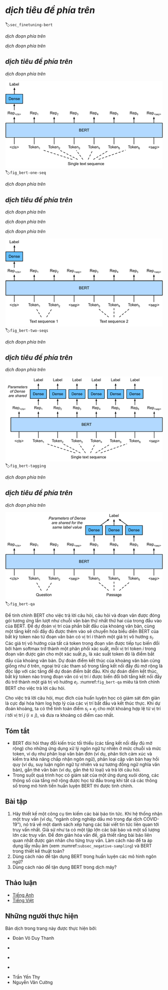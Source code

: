 <!-- ===================== Bắt đầu dịch Phần 1 ==================== -->
<!-- ========================================= REVISE PHẦN 1 - BẮT ĐẦU =================================== -->

<!--
# Fine-Tuning BERT for Sequence-Level and Token-Level Applications
-->

# *dịch tiêu đề phía trên*
:label:`sec_finetuning-bert`

<!--
In the previous sections of this chapter, we have designed different models for 
natural language processing applications, such as based on RNNs, CNNs, attention, and MLPs.
These models are helpful when there is space or time constraint, however, 
crafting a specific model for every natural language processing task is practically infeasible.
In :numref:`sec_bert`, we introduced a pretraining model, BERT, 
that requires minimal architecture changes for a wide range of natural language processing tasks.
One one hand, at the time of its proposal, BERT improved the state of the art on various natural language processing tasks.
On the other hand, as noted in :numref:`sec_bert-pretraining`, 
the two versions of the original BERT model come with 110 million and 340 million parameters.
Thus, when there are sufficient computational resources, 
we may consider fine-tuning BERT for downstream natural language processing applications.
-->

*dịch đoạn phía trên*


<!--
In the following, we generalize a subset of natural language processing applications as sequence-level and token-level.
On the sequence level, we introduce how to transform the BERT representation of the text input 
to the output label in single text classification and text pair classification or regression.
On the token level, we will briefly introduce new applications such as text tagging 
and question answering and shed light on how BERT can represent their inputs and get transformed into output labels.
During fine-tuning, the "minimal architecture changes" required by BERT across different applications are the extra fully-connected layers.
During supervised learning of a downstream application, parameters of the extra layers are 
learned from scratch while all the parameters in the pretrained BERT model are fine-tuned.
-->

*dịch đoạn phía trên*


<!--
## Single Text Classification
-->

## *dịch tiêu đề phía trên*


<!--
*Single text classification* takes a single text sequence as the input and outputs its classification result.
Besides sentiment analysis that we have studied in this chapter,
the Corpus of Linguistic Acceptability (CoLA) is also a dataset for single text classification,
judging whether a given sentence is grammatically acceptable or not :cite:`Warstadt.Singh.Bowman.2019`.
For instance, "I should study." is acceptable but "I should studying." is not.
-->

*dịch đoạn phía trên*


<!--
![Fine-tuning BERT for single text classification applications, such as sentiment analysis and testing linguistic acceptability. Suppose that the input single text has six tokens.](../img/bert-one-seq.svg)
-->

![*dịch mô tả phía trên*](../img/bert-one-seq.svg)
:label:`fig_bert-one-seq`

<!-- ===================== Kết thúc dịch Phần 1 ===================== -->

<!-- ===================== Bắt đầu dịch Phần 2 ===================== -->

<!--
:numref:`sec_bert` describes the input representation of BERT.
The BERT input sequence unambiguously represents both single text and text pairs,
where the special classification token  “&lt;cls&gt;” is used for sequence classification and 
the special classification token  “&lt;sep&gt;” marks the end of single text or separates a pair of text.
As shown in :numref:`fig_bert-one-seq`, in single text classification applications,
the BERT representation of the special classification token  “&lt;cls&gt;” encodes the information of the entire input text sequence.
As the representation of the input single text, it will be fed into a small MLP consisting of fully-connected (dense) layers
to output the distribution of all the discrete label values.
-->

*dịch đoạn phía trên*


<!--
## Text Pair Classification or Regression
-->

## *dịch tiêu đề phía trên*


<!--
We have also examined natural language inference in this chapter.
It belongs to *text pair classification*, a type of application classifying a pair of text.
-->

*dịch đoạn phía trên*


<!--
Taking a pair of text as the input but outputting a continuous value, *semantic textual similarity* is a popular *text pair regression* task.
This task measures semantic similarity of sentences.
For instance, in the Semantic Textual Similarity Benchmark dataset, the similarity score of a pair of sentences
is an ordinal scale ranging from 0 (no meaning overlap) to 5 (meaning equivalence) :cite:`Cer.Diab.Agirre.ea.2017`.
The goal is to predict these scores.
Examples from the Semantic Textual Similarity Benchmark dataset include (sentence 1, sentence 2, similarity score):
-->

*dịch đoạn phía trên*


<!--
* "A plane is taking off.", "An air plane is taking off.", 5.000;
* "A woman is eating something.", "A woman is eating meat.", 3.000;
* "A woman is dancing.", "A man is talking.", 0.000.
-->

*dịch đoạn phía trên*


<!--
![Fine-tuning BERT for text pair classification or regression applications, such as natural language inference and semantic textual similarity. Suppose that the input text pair has two and three tokens.](../img/bert-two-seqs.svg)
-->

![*dịch mô tả phía trên*](../img/bert-two-seqs.svg)
:label:`fig_bert-two-seqs`


<!--
Comparing with single text classification in :numref:`fig_bert-one-seq`,
fine-tuning BERT for text pair classification in :numref:`fig_bert-two-seqs` is different in the input representation.
For text pair regression tasks such as semantic textual similarity, trivial changes can be applied such as outputting a continuous label value
and using the mean squared loss: they are common for regression.
-->

*dịch đoạn phía trên*

<!-- ===================== Kết thúc dịch Phần 2 ===================== -->

<!-- ===================== Bắt đầu dịch Phần 3 ===================== -->

<!-- ========================================= REVISE PHẦN 1 - KẾT THÚC ===================================-->

<!-- ========================================= REVISE PHẦN 2 - BẮT ĐẦU ===================================-->

<!--
## Text Tagging
-->

## *dịch tiêu đề phía trên*


<!--
Now let us consider token-level tasks, such as *text tagging*, where each token is assigned a label.
Among text tagging tasks, *part-of-speech tagging* assigns each word a part-of-speech tag (e.g., adjective and determiner)
according to the role of the word in the sentence.
For example, according to the Penn Treebank II tag set,
the sentence "John Smith 's car is new" should be tagged as
"NNP (noun, proper singular) NNP POS (possessive ending) NN (noun, singular or mass) VB (verb, base form) JJ (adjective)".
-->

*dịch đoạn phía trên*


<!--
![Fine-tuning BERT for text tagging applications, such as part-of-speech tagging. Suppose that the input single text has six tokens.](../img/bert-tagging.svg)
-->

![*dịch mô tả phía trên*](../img/bert-tagging.svg)
:label:`fig_bert-tagging`


<!--
Fine-tuning BERT for text tagging applications is illustrated in :numref:`fig_bert-tagging`.
Comparing with :numref:`fig_bert-one-seq`, the only distinction lies in that
in text tagging, the BERT representation of *every token* of the input text
is fed into the same extra fully-connected layers to output the label of the token, such as a part-of-speech tag.
-->

*dịch đoạn phía trên*


<!--
## Question Answering
-->

## *dịch tiêu đề phía trên*


<!--
As another token-level application, *question answering* reflects capabilities of reading comprehension.
For example, the Stanford Question Answering Dataset (SQuAD v1.1)
consists of reading passages and questions, where the answer to every question
is just a segment of text (text span) from the passage that the question is about :cite:`Rajpurkar.Zhang.Lopyrev.ea.2016`.
To explain, consider a passage
"Some experts report that a mask's efficacy is inconclusive. However, mask makers insist that their products, such as N95 respirator masks, can guard against the virus."
and a question "Who say that N95 respirator masks can guard against the virus?".
The answer should be the text span "mask makers" in the passage.
Thus, the goal in SQuAD v1.1 is to predict the start and end of the text span in the passage given a pair of question and passage.
-->

*dịch đoạn phía trên*


<!--
![Fine-tuning BERT for question answering. Suppose that the input text pair has two and three tokens.](../img/bert-qa.svg)
-->

![*dịch mô tả phía trên*](../img/bert-qa.svg)
:label:`fig_bert-qa`

<!-- ===================== Kết thúc dịch Phần 3 ===================== -->

<!-- ===================== Bắt đầu dịch Phần 4 ===================== -->

<!--
To fine-tune BERT for question answering, the question and passage are packed as
the first and second text sequence, respectively, in the input of BERT.
To predict the position of the start of the text span, the same additional fully-connected layer will transform
the BERT representation of any token from the passage of position $i$ into a scalar score $s_i$.
Such scores of all the passage tokens are further transformed by the softmax operation
into a probability distribution, so that each token position $i$ in the passage is assigned
a probability $p_i$ of being the start of the text span.
Predicting the end of the text span is the same as above, except that
parameters in its additional fully-connected layer are independent from those for predicting the start.
When predicting the end, any passage token of position $i$ is transformed by the same fully-connected layer into a scalar score $e_i$.
:numref:`fig_bert-qa` depicts fine-tuning BERT for question answering.
-->

Để tinh chỉnh BERT cho việc trả lời câu hỏi, câu hỏi và đoạn văn được đóng gói tương ứng lần lượt như 
chuỗi văn bản thứ nhất thứ hai của trong đầu vào của BERT.
Để dự đoán vị trí của phần bắt đầu của khoảng văn bản, cùng một tầng kết nối đầy đủ được thêm vào sẽ chuyển hóa
biểu diễn BERT của bất kỳ token nào từ đoạn văn bản có vị trí $i$ thành một giá trị vô hướng $s_i$. 
Các giá trị vô hướng của tất cả token trong đoạn văn được tiếp tục biến đổi bởi hàm softmax
trở thành một phân phối xác suất, mỗi vị trí token $i$ trong đoạn văn được gán
cho một xác suất $p_i$, là xác suất token đó là điểm bắt đầu của khoảng văn bản.
Dự đoán điểm kết thúc của khoảng văn bản cũng giống như ở trên, ngoại trừ các tham số trong tầng kết nối đầy đủ mở rộng là độc lập với các tầng để dự đoán điểm bắt đầu.
Khi dự đoán điểm kết thúc, bất kỳ token nào trong đoạn văn có vị trí $i$ được biến đổi bởi tầng kết nối đầy đủ trở thành một giá trị vô hướng $e_i$.
:numref:`fig_bert-qa` miêu tả tinh chỉnh BERT cho việc trả lời câu hỏi.


<!--
For question answering, the supervised learning's training objective is as straightforward as
maximizing the log-likelihoods of the ground-truth start and end positions.
When predicting the span, we can compute the score $s_i + e_j$ for a valid span
from position $i$ to position $j$ ($i \leq j$), and output the span with the highest score.
-->

Cho việc trả lời câu hỏi, mục đích của huấn luyện học có giám sát đơn giản là cực đại hóa hàm log hợp lý của các vị trí bắt đầu và kết thúc thực. 
Khi dự đoán khoảng, ta có thể tính toán điểm $s_i + e_j$ cho một khoảng hợp lệ từ vị trí $i$ tới vị trí $j$ ($i \leq j$), và đưa ra khoảng có điểm cao nhất.


## Tóm tắt

<!--
* BERT requires minimal architecture changes (extra fully-connected layers) for sequence-level and token-level natural language processing applications, 
such as single text classification (e.g., sentiment analysis and testing linguistic acceptability), text pair classification or regression 
(e.g., natural language inference and semantic textual similarity), text tagging (e.g., part-of-speech tagging), and question answering.
* During supervised learning of a downstream application, parameters of the extra layers are learned from scratch 
while all the parameters in the pretrained BERT model are fine-tuned.
-->

* BERT đòi hỏi thay đổi kiến trúc tối thiểu (các tầng kết nối đầy đủ mở rộng) cho những ứng dụng xử lý ngôn ngữ tự nhiên ở mức chuỗi và mức token,
ví dụ như phân loại văn bản đơn (ví dụ, phân tích cảm xúc và kiểm tra khả năng chấp nhận ngôn ngữ), phân loại cặp văn bản hay hồi quy 
(ví dụ, suy luận ngôn ngữ tự nhiên và sự tương đồng ngữ nghĩa văn bản), gắn thẻ văn bản (ví dụ, gắn thẻ từ loại) và trả lời câu hỏi.
* Trong suốt quá trình học có giám sát của một ứng dụng xuôi dòng, các thông số của tầng mở rộng được học từ đầu trong khi tất cả các thông số trong mô hình tiền huấn luyện BERT thì được tinh chỉnh.


## Bài tập

<!--
1. Let us design a search engine algorithm for news articles. When the system receives an query (e.g., "oil industry during the coronavirus outbreak"), 
it should return a ranked list of news articles that are most relevant to the query. 
Suppose that we have a huge pool of news articles and a large number of queries. 
To simplify the problem, suppose that the most relevant article has been labeled for each query. 
How can we apply negative sampling (see :numref:`subsec_negative-sampling`) and BERT in the algorithm design?
2. How can we leverage BERT in training language models?
3. Can we leverage BERT in machine translation?
-->

1. Hãy thiết kế một công cụ tìm kiếm các bài báo tin tức. Khi hệ thống nhận một truy vấn (ví dụ, "ngành công nghiệp dầu mỏ trong đại dịch COVID-19"),
nó trả về một danh sách xếp hạng các bài viết tin tức liên quan tới truy vấn nhất. 
Giả sử như ta có một tập lớn các bài báo và một số lượng lớn các truy vấn.
Để đơn giản hóa vấn đề, giả thiết rằng bài báo liên quan nhất được gán nhãn cho từng truy vấn.
Làm cách nào để ta áp dụng lấy mẫu âm (xem :numref:`subsec_negative-sampling`) và BERT trong thiết kế thuật toán?
2. Dùng cách nào để tận dụng BERT trong huấn luyện các mô hình ngôn ngữ?
3. Dùng cách nào để tận dụng BERT trong dịch máy?

<!-- ===================== Kết thúc dịch Phần 4 ===================== -->
<!-- ========================================= REVISE PHẦN 2 - KẾT THÚC ===================================-->


## Thảo luận
* [Tiếng Anh](https://discuss.d2l.ai/t/396)
* [Tiếng Việt](https://forum.machinelearningcoban.com/c/d2l)

## Những người thực hiện
Bản dịch trong trang này được thực hiện bởi:
<!--
Tác giả của mỗi Pull Request điền tên mình và tên những người review mà bạn thấy
hữu ích vào từng phần tương ứng. Mỗi dòng một tên, bắt đầu bằng dấu `*`.
Tên đầy đủ của các reviewer có thể được tìm thấy tại https://github.com/aivivn/d2l-vn/blob/master/docs/contributors_info.md
-->

* Đoàn Võ Duy Thanh
<!-- Phần 1 -->
* 

<!-- Phần 2 -->
* 

<!-- Phần 3 -->
* 

<!-- Phần 4 -->
* Trần Yến Thy
* Nguyễn Văn Cường
